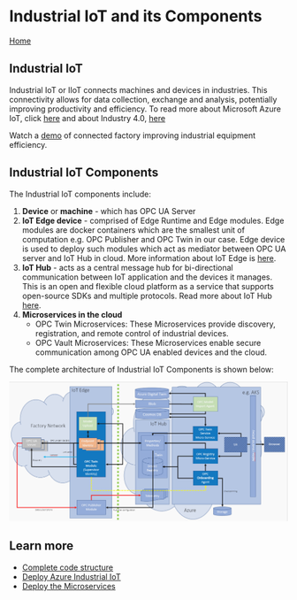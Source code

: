 # Industrial IoT and its Components

[Home](readme.md)

## Industrial IoT

Industrial IoT or IIoT connects machines and devices in industries. This connectivity allows for data collection, exchange and analysis, potentially  improving productivity and efficiency. To read more about Microsoft Azure IoT, click [here](https://azure.microsoft.com/overview/iot/) and about Industry 4.0, [here](https://azure.microsoft.com/overview/iot/industry/discrete-manufacturing/)

Watch a [demo](https://azure.microsoft.com/features/iot-accelerators/connected-factory/) of connected factory improving industrial equipment efficiency. 

## Industrial IoT Components

The Industrial IoT components include:

1. **Device** or **machine** - which has OPC UA Server
2. **IoT Edge device** - comprised of Edge Runtime and Edge modules. Edge modules are docker containers which are the smallest unit of computation e.g. OPC Publisher and OPC Twin in our case. Edge device is used to deploy such modules which act as mediator between OPC UA server and IoT Hub in cloud. More information about IoT Edge is [here](https://docs.microsoft.com/azure/iot-edge/about-iot-edge).
3. **IoT Hub** - acts as a central message hub for bi-directional communication between IoT application and the devices it manages. This is an open and flexible cloud platform as a service that supports open-source SDKs and multiple protocols. Read more about IoT Hub [here](https://azure.microsoft.com/services/iot-hub/).
4. **Microservices in the cloud**
   * OPC Twin Microservices: These Microservices provide discovery, registration, and remote control of industrial devices.
   * OPC Vault Microservices: These Microservices enable secure communication among OPC UA enabled devices and the cloud.  

The complete architecture of Industrial IoT Components is shown below:

![architecture](media/architecture.PNG)

## Learn more

* [Complete code structure](code-structure.md)
* [Deploy Azure Industrial IoT](readme.md)
* [Deploy the Microservices](howto-deploy-microservices.md)
